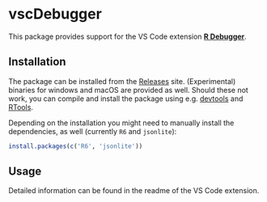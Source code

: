 # vscDebugger

This package provides support for the VS Code extension
**[R Debugger](https://github.com/ManuelHentschel/VSCode-R-Debugger)**.

## Installation

The package can be installed from the
[Releases](https://github.com/ManuelHentschel/vscDebugger/releases/latest)
site.
(Experimental) binaries for windows and macOS are provided as well.
Should these not work, you can compile and install the package using e.g.
[devtools](https://cran.r-project.org/web/packages/devtools/index.html)
and [RTools](https://cran.r-project.org/bin/windows/Rtools/).

Depending on the installation you might need to manually install the dependencies, as well
(currently `R6` and `jsonlite`):
```r
install.packages(c('R6', 'jsonlite'))
```

## Usage
Detailed information can be found in the readme of the VS Code extension.
